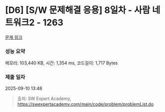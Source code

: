 # [D6] [S/W 문제해결 응용] 8일차 - 사람 네트워크2 - 1263 

[문제 링크](https://swexpertacademy.com/main/code/problem/problemDetail.do?contestProbId=AV18P2B6Iu8CFAZN) 

### 성능 요약

메모리: 103,440 KB, 시간: 1,354 ms, 코드길이: 1,717 Bytes

### 제출 일자

2025-09-10 13:48



> 출처: SW Expert Academy, https://swexpertacademy.com/main/code/problem/problemList.do